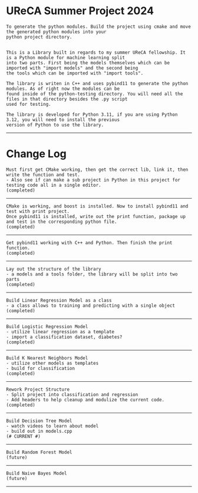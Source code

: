 
# UReCA Summer Project 2024


	To generate the python modules. Build the project using cmake and move the generated python modules into your
	python project directory.


	This is a Library built in regards to my summer UReCA fellowship. It is a Python module for machine learning split
	into two parts. First being the models themselves which can be imported with "import models" and the second being
	the tools which can be imported with "import tools".

	The library is writen in C++ and uses pybind11 to generate the python modules. As of right now the modules can be
	found inside of the python-testing directory. You will need all the files in that directory besides the .py script
	used for testing.

	The library is developed for Python 3.11, if you are using Python 3.12, you will need to install the previous
	version of Python to use the library.
--------------------------------------------------------------------------------------------------------------------

# Change Log
	Must first get CMake working, then get the correct lib, link it, then write the function and test.
	- Also see if can make a sub project in Python in this project for testing code all in a single editor.
	(completed)
--------------------------------------------------------------------------------------------------------------------
	CMake is working, and boost is installed. Now to install pybind11 and test with print project.
	Once pybind11 is installed, write out the print function, package up and test in the corresponding python file.
	(completed)
--------------------------------------------------------------------------------------------------------------------
	Get pybind11 working with C++ and Python. Then finish the print function.
	(completed)
--------------------------------------------------------------------------------------------------------------------
	Lay out the structure of the library
	- a models and a tools folder, the library will be split into two parts
	(completed)
--------------------------------------------------------------------------------------------------------------------
	Build Linear Regression Model as a class
	- a class allows to training and predicting with a single object
	(completed)
--------------------------------------------------------------------------------------------------------------------
	Build Logistic Regression Model
	- utilize linear regression as a template
	- import a classification dataset, diabetes?
	(completed)
--------------------------------------------------------------------------------------------------------------------
	Build K Nearest Neighbors Model
	- utilize other models as templates
	- build for classification
	(completed)
--------------------------------------------------------------------------------------------------------------------
	Rework Project Structure
	- Split project into classification and regression
	- Add headers to help cleanup and modulize the current code.
	(completed)
--------------------------------------------------------------------------------------------------------------------
	Build Decision Tree Model
	- watch videos to learn about model
	- build out in models.cpp
	(# CURRENT #)
--------------------------------------------------------------------------------------------------------------------
	Build Random Forest Model
	(future)
--------------------------------------------------------------------------------------------------------------------
	Build Naive Bayes Model
	(future)
--------------------------------------------------------------------------------------------------------------------